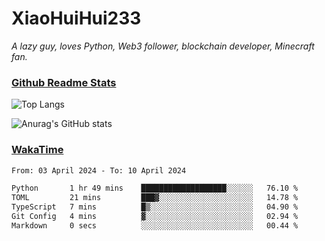 # XiaoHuiHui233

*A lazy guy, loves Python, Web3 follower, blockchain developer, Minecraft fan.*

### [Github Readme Stats](https://github.com/anuraghazra/github-readme-stats)

![Top Langs](https://github-readme-stats.vercel.app/api/top-langs/?username=XiaoHuiHui233&layout=compact&theme=github_dark)

![Anurag's GitHub stats](https://github-readme-stats.vercel.app/api?username=XiaoHuiHui233&show_icons=true&theme=github_dark)

### [WakaTime](https://wakatime.com)

<!--START_SECTION:waka-->

```txt
From: 03 April 2024 - To: 10 April 2024

Python       1 hr 49 mins    ███████████████████░░░░░░   76.10 %
TOML         21 mins         ███▓░░░░░░░░░░░░░░░░░░░░░   14.78 %
TypeScript   7 mins          █▒░░░░░░░░░░░░░░░░░░░░░░░   04.90 %
Git Config   4 mins          ▓░░░░░░░░░░░░░░░░░░░░░░░░   02.94 %
Markdown     0 secs          ░░░░░░░░░░░░░░░░░░░░░░░░░   00.44 %
```

<!--END_SECTION:waka-->

